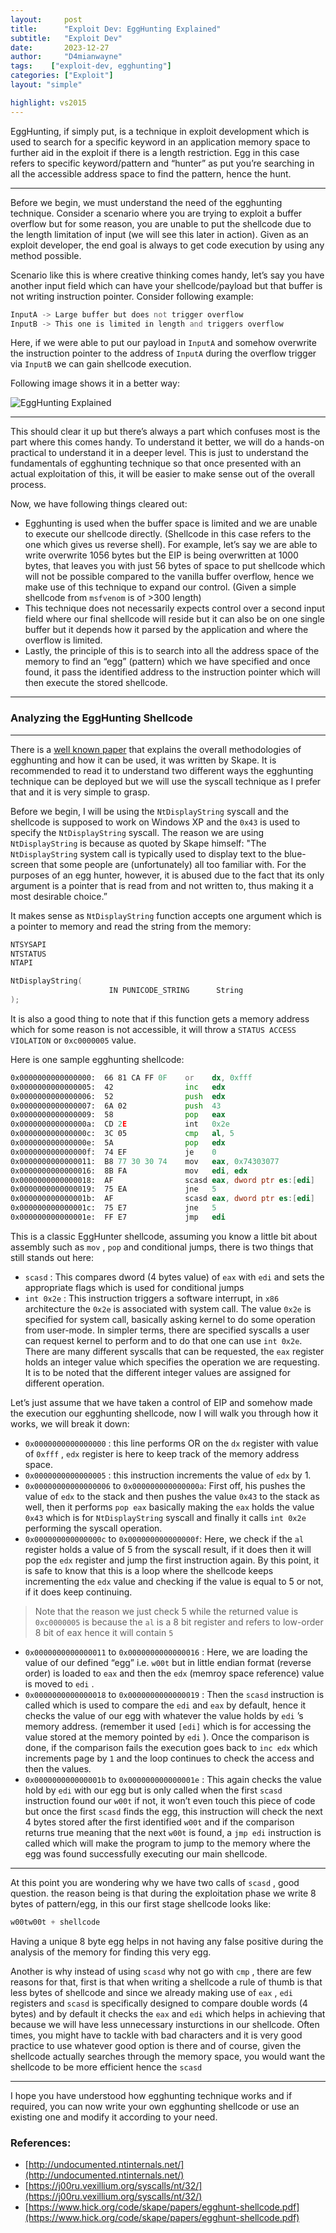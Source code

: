 ```yaml
---
layout:     post
title:      "Exploit Dev: EggHunting Explained"
subtitle:   "Exploit Dev"
date:       2023-12-27
author:     "D4mianwayne"
tags:    ["exploit-dev, egghunting"]
categories: ["Exploit"]
layout: "simple"

highlight: vs2015
---
```



EggHunting, if simply put, is a technique in exploit development which is used to search for a specific keyword in an application memory space to further aid in the exploit if there is a length restriction. Egg in this case refers to specific keyword/pattern and “hunter” as put you’re searching in all the accessible address space to find the pattern, hence the hunt.

<!-- more -->
---

Before we begin, we must understand the need of the egghunting technique. Consider a scenario where you are trying to exploit a buffer overflow but for some reason, you are unable to put the shellcode due to the length limitation of input (we will see this later in action). Given as an exploit developer, the end goal is always to get code execution by using any method possible. 

Scenario like this is where creative thinking comes handy, let’s say you have another input field which can have your shellcode/payload but that buffer is not writing instruction pointer. Consider following example:

```asm
InputA -> Large buffer but does not trigger overflow
InputB -> This one is limited in length and triggers overflow
```

Here, if we were able to put our payload in `InputA` and somehow overwrite the instruction pointer to the address of `InputA` during the overflow trigger via `InputB` we can gain shellcode execution.

Following image shows it in a better way:

![EggHunting Explained](/img/EggHunter_Fundamentals_dece99f2547e4fd99047fc6c0d40691a/egghunting-explained.png)

---

This should clear it up but there’s always a part which confuses most is the part where this comes handy. To understand it better, we will do a hands-on practical to understand it in a deeper level. This is just to understand the fundamentals of egghunting technique so that once presented with an actual exploitation of this, it will be easier to make sense out of the overall process. 

Now, we have following things cleared out:

- Egghunting is used when the buffer space is limited and we are unable to execute our shellcode directly. (Shellcode in this case refers to the one which gives us reverse shell). For example, let’s say we are able to write overwrite 1056 bytes but the EIP is being overwritten at 1000 bytes, that leaves you with just 56 bytes of space to put shellcode which will not be possible compared to the vanilla buffer overflow, hence we make use of this technique to expand our control. (Given a simple shellcode from `msfvenom` is of >300 length)
- This technique does not necessarily expects control over a second input field where our final shellcode will reside but it can also be on one single buffer but it depends how it parsed by the application and where the overflow is limited.
- Lastly, the principle of this is to search into all the address space of the memory to find an “egg” (pattern) which we have specified and once found, it pass the identified address to the instruction pointer which will then execute the stored shellcode.

---

### Analyzing the EggHunting Shellcode

---

There is a [well known paper](https://www.hick.org/code/skape/papers/egghunt-shellcode.pdf) that explains the overall methodologies of egghunting and how it can be used, it was written by Skape. It is recommended to read it to understand two different ways the egghunting technique can be deployed but we will use the syscall technique as I prefer that and it is very simple to grasp. 

Before we begin, I will be using the `NtDisplayString` syscall and the shellcode is supposed to work on Windows XP and the `0x43` is used to specify the `NtDisplayString` syscall. The reason we are using `NtDisplayString` is because as quoted by Skape himself: "The `NtDisplayString` system call is typically used to display text to the blue-screen that some people are (unfortunately) all too familiar with. For the purposes of an egg hunter, however, it is abused due to the fact that its only argument is a pointer that is read from and not written to, thus making it a most desirable choice.”

It makes sense as `NtDisplayString` function accepts one argument which is a pointer to memory and read the string from the memory:

```go
NTSYSAPI 
NTSTATUS
NTAPI

NtDisplayString(
					  IN PUNICODE_STRING      String 
);
```
It is also a good thing to note that if this function gets a memory address which for some reason is not accessible, it will throw a `STATUS ACCESS VIOLATION` or `0xc0000005` value.

Here is one sample egghunting shellcode:

```asm
0x0000000000000000:  66 81 CA FF 0F    or    dx, 0xfff
0x0000000000000005:  42                inc   edx
0x0000000000000006:  52                push  edx
0x0000000000000007:  6A 02             push  43
0x0000000000000009:  58                pop   eax
0x000000000000000a:  CD 2E             int   0x2e
0x000000000000000c:  3C 05             cmp   al, 5
0x000000000000000e:  5A                pop   edx
0x000000000000000f:  74 EF             je    0
0x0000000000000011:  B8 77 30 30 74    mov   eax, 0x74303077
0x0000000000000016:  8B FA             mov   edi, edx
0x0000000000000018:  AF                scasd eax, dword ptr es:[edi]
0x0000000000000019:  75 EA             jne   5
0x000000000000001b:  AF                scasd eax, dword ptr es:[edi]
0x000000000000001c:  75 E7             jne   5
0x000000000000001e:  FF E7             jmp   edi
```

This is a classic EggHunter shellcode, assuming you know a little bit about assembly such as `mov` , `pop` and conditional jumps, there is two things that still stands out here:

- `scasd` : This compares dword (4 bytes value) of `eax` with `edi` and sets the appropriate flags which is used for conditional jumps
- `int 0x2e` : This instruction triggers a software interrupt, in `x86` architecture the `0x2e` is associated with system call. The value `0x2e` is specified for system call, basically asking kernel to do some operation from user-mode. In simpler terms, there are specified syscalls a user can request kernel to perform and to do that one can use `int 0x2e`. There are many different syscalls that can be requested, the `eax` register holds an integer value which specifies the operation we are requesting. It is to be noted that the different integer values are assigned for different operation.

Let’s just assume that we have taken a control of EIP and somehow made the execution our egghunting shellcode, now I will walk you through how it works, we will break it down:

- `0x0000000000000000` : this line performs OR on the `dx` register with value of `0xfff` , `edx` register is here to keep track of the memory address space.
- `0x0000000000000005` : this instruction increments the value of `edx` by 1.
- `0x00000000000000006`  to `0x000000000000000a`: First off, his pushes the value of `edx` to the stack and then pushes the value `0x43` to the stack as well, then it performs `pop eax` basically making the `eax` holds the value `0x43` which is for `NtDisplayString` syscall and finally it calls `int 0x2e` performing the syscall operation.
- `0x000000000000000c`  to `0x000000000000000f`: Here, we check if the `al` register holds a value of 5 from the syscall result, if it does then it will pop the `edx` register and jump the first instruction again. By this point, it is safe to know that this is a loop where the shellcode keeps incrementing the `edx` value and checking if the value is equal to 5 or not, if it does keep continuing.
> Note that the reason we just check 5 while the returned value is `0xc0000005` is because the `al` is a 8 bit register and refers to low-order 8 bit of eax hence it will contain `5` 
- `0x0000000000000011` to `0x0000000000000016` : Here, we are loading the value of our defined “egg” i.e. `w00t` but in little endian format (reverse order) is loaded to `eax` and then the `edx` (memroy space reference) value is moved to `edi` .
- `0x0000000000000018` to `0x0000000000000019` : Then the `scasd` instruction is called which is used to compare the `edi` and `eax` by default, hence it checks the value of our egg with whatever the value holds by `edi` ’s memory address. (remember it used `[edi]` which is for accessing the value stored at the memory pointed by `edi` ). Once the comparison is done, if the comparison fails the execution goes back to `inc edx` which increments page by `1` and the loop continues to check the access and then the values.
- `0x000000000000001b` to `0x000000000000001e` : This again checks the value hold by `edi` with our egg but is only called when the first `scasd` instruction found our `w00t` if not, it won’t even touch this piece of code but once the first `scasd` finds the egg, this  instruction will check the next 4 bytes stored after the first identified `w00t` and if the comparison returns true meaning that the next `w00t` is found, a `jmp edi` instruction is called which will make the program to jump to the memory where the egg was found successfully executing our main shellcode.

---

At this point you are wondering why we have two calls of `scasd` , good question. the reason being is that during the exploitation phase we write 8 bytes of pattern/egg, in this our first stage shellcode looks like:

```go
w00tw00t + shellcode
```

Having a unique 8 byte egg helps in not having any false positive during the analysis of the memory for finding this very egg. 

Another is why instead of using `scasd` why not go with `cmp` , there are few reasons for that, first is that when writing a shellcode a rule of thumb is that less bytes of shellcode and since we already making use of `eax` , `edi` registers and `scasd` is specifically designed to compare double words (4 bytes) and by default it checks the `eax` and `edi` which helps in achieving that because we will have less unnecessary insturctions in our shellcode. Often times, you might have to tackle with bad characters and it is very good practice to use whatever good option is there and of course, given the shellcode actually searches through the memory space, you would want the shellcode to be more efficient hence the `scasd` 

---

I hope you have understood how egghunting technique works and if required, you can now write your own egghunting shellcode or use an existing one and modify it according to your need.

### References:

- [http://undocumented.ntinternals.net/](http://undocumented.ntinternals.net/)
- [https://j00ru.vexillium.org/syscalls/nt/32/](https://j00ru.vexillium.org/syscalls/nt/32/)
- [https://www.hick.org/code/skape/papers/egghunt-shellcode.pdf](https://www.hick.org/code/skape/papers/egghunt-shellcode.pdf)


